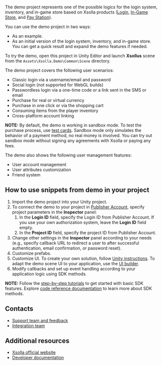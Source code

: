 
The demo project represents one of the possible logics for the login system, inventory, and in-game store based on Xsolla products ([Login](https://developers.xsolla.com/doc/login/), [In-Game Store](https://developers.xsolla.com/doc/in-game-store/), and [Pay Station](https://developers.xsolla.com/doc/pay-station/)).

You can use the demo project in two ways:
* As an example.
* As an initial version of the login system, inventory, and in-game store. You can get a quick result and expand the demo features if needed.

To try the demo, open this project in Unity Editor and launch **Xsollus** scene from the `Assets\Xsolla.Demo\Common\Scene` directory.

The demo project covers the following user scenarios:

* Classic login via a username/email and password
* Social login (not supported for WebGL builds)
* Passwordless login via a one-time code or a link sent in the SMS or email
* Purchase for real or virtual currency
* Purchase in one click or via the shopping cart
* Consuming items from the player inventory
* Cross-platform account linking

**NOTE:** By default, the demo is working in sandbox mode. To test the purchase process, use [test cards](https://developers.xsolla.com/doc/pay-station/references/test-cards/). Sandbox mode only simulates the behavior of a payment method, no real money is involved. You can try out sandbox mode without signing any agreements with Xsolla or paying any fees.

The demo also shows the following user management features:

* User account management
* User attributes customization
* Friend system


## How to use snippets from demo in your project

1. Import the demo project into your Unity project.
2. To connect the demo to your project in [Publisher Account](https://publisher.xsolla.com/signup?utm_source=sdk&utm_medium=unity-store/), specify project parameters in the **Inspector** panel:
    1. In the **Login ID** field, specify the Login ID from Publisher Account. If you use your own authorization system, leave the **Login ID** field empty.
    2. In the **Project ID** field, specify the project ID from Publisher Account.
3. Change other settings in the **Inspector** panel according to your needs (e.g., specify callback URL to redirect a user to after successful authentication, email confirmation, or password reset).
4. Customize prefabs.
5. Customize UI. To create your own solution, follow [Unity instructions](https://learn.unity.com/search/?k=%5B%22tag%3A5818e455090915002eeb1b8a%22%2C%22lang%3Aen%22%2C%22t%3Atutorial%22%5D). To adapt the demo scene UI to your application, use the [UI builder](https://developers.xsolla.com/sdk/unity/demo/how-to-use-ui-builder/).
6. Modify callbacks and set up event handling according to your application logic using SDK methods.

**NOTE:**
Follow the [step-by-step tutorials](https://developers.xsolla.com/sdk/unity/integrate-complete-solution/integrate-on-app-side/) to get started with basic SDK features.
Explore [code reference documentation](https://developers.xsolla.com/sdk-code-references/unity-store/) to learn more about SDK methods.


## Contacts

* [Support team and feedback](https://xsolla.com/partner-support)
* [Integration team](mailto:integration@xsolla.com)


## Additional resources

* [Xsolla official website](https://xsolla.com/)
* [Developer documentation](https://developers.xsolla.com/sdk/unity/)
